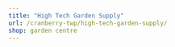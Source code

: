 ```yaml
---
title: "High Tech Garden Supply"
url: /cranberry-twp/high-tech-garden-supply/
shop: garden centre
---
```

